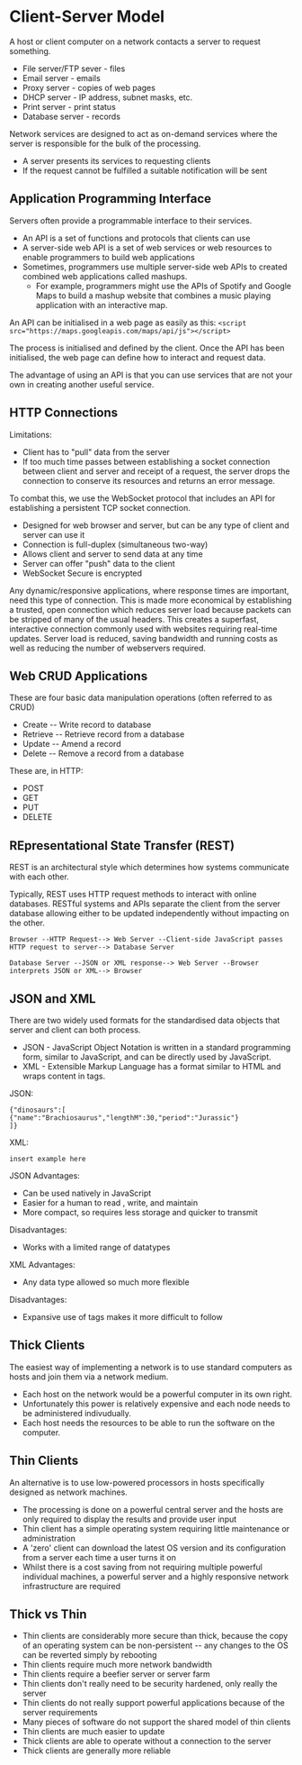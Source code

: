 # Client-Server Model #

A host or client computer on a network contacts a server to request something.

- File server/FTP sever - files
- Email server - emails
- Proxy server - copies of web pages
- DHCP server - IP address, subnet masks, etc.
- Print server - print status
- Database server - records

Network services are designed to act as on-demand services where the server is responsible for the bulk of the processing.

 - A server presents its services to requesting clients
 - If the request cannot be fulfilled a suitable notification will be sent


## Application Programming Interface ##

Servers often provide a programmable interface to their services.

- An API is a set of functions and protocols that clients can use
- A server-side web API is a set of web services or web resources to enable programmers to build web applications
- Sometimes, programmers use multiple server-side web APIs to created combined web applications called mashups.
    - For example, programmers might use the APIs of Spotify and Google Maps to build a mashup website that combines a music playing application with an interactive map.

An API can be initialised in a web page as easily as this: 
`<script src="https://maps.googleapis.com/maps/api/js"></script>`

The process is initialised and defined by the client. Once the API has been initialised, the web page can define how to interact and request data.

The advantage of using an API is that you can use services that are not your own in creating another useful service.

## HTTP Connections ##

Limitations:

 - Client has to "pull" data from the server
 - If too much time passes between establishing a socket connection between client and server and receipt of a request, the server drops the connection to conserve its resources and returns an error message.

To combat this, we use the WebSocket protocol that includes an API for establishing a persistent TCP socket connection.

 - Designed for web browser and server, but can be any type of client and server can use it
 - Connection is full-duplex (simultaneous two-way)
 - Allows client and server to send data at any time
 - Server can offer "push" data to the client
 - WebSocket Secure is encrypted

Any dynamic/responsive applications, where response times are important, need this type of connection. This is made more economical by establishing a trusted, open connection which reduces server load because packets can be stripped of many of the usual headers. This creates a superfast, interactive connection commonly used with websites requiring real-time updates. Server load is reduced, saving bandwidth and running costs as well as reducing the number of webservers required.

## Web CRUD Applications ##

These are four basic data manipulation operations (often referred to as CRUD)

 - Create -- Write record to database
 - Retrieve -- Retrieve record from a database
 - Update -- Amend a record
 - Delete -- Remove a record from a database

These are, in HTTP:

 - POST
 - GET
 - PUT
 - DELETE

## REpresentational State Transfer (REST) ##

REST is an architectural style which determines how systems communicate with each other.

Typically, REST uses HTTP request methods to interact with online databases. RESTful systems and APIs separate the client from the server database allowing either to be updated independently without impacting on the other.

`Browser --HTTP Request--> Web Server --Client-side JavaScript passes HTTP request to server--> Database Server`

`Database Server --JSON or XML response--> Web Server --Browser interprets JSON or XML--> Browser`

## JSON and XML ##

There are two widely used formats for the standardised data objects that server and client can both process.

 - JSON - JavaScript Object Notation is written in a standard programming form, similar to JavaScript, and can be directly used by JavaScript.
 - XML - Extensible Markup Language has a format similar to HTML and wraps content in tags.

JSON:

```
{"dinosaurs":[
{"name":"Brachiosaurus","lengthM":30,"period":"Jurassic"}
]}
```

XML:

`insert example here`

JSON Advantages:

 - Can be used natively in JavaScript
 - Easier for a human to read , write, and maintain
 - More compact, so requires less storage and quicker to transmit
 
Disadvantages:

 - Works with a limited range of datatypes

XML Advantages:

 - Any data type allowed so much more flexible
 
Disadvantages:

 - Expansive use of tags makes it more difficult to follow


## Thick Clients ##

The easiest way of implementing a network is to use standard computers as hosts and join them via a network medium.

 - Each host on the network would be a powerful computer in its own right.
 - Unfortunately this power is relatively expensive and each node needs to be administered indivudually.
 - Each host needs the resources to be able to run the software on the computer.

## Thin Clients ##

An alternative is to use low-powered processors in hosts specifically designed as network machines.

 - The processing is done on a powerful central server and the hosts are only required to display the results and provide user input
 - Thin client has a simple operating system requiring little maintenance or administration
 - A 'zero' client can download the latest OS version and its configuration from a server each time a user turns it on
 - Whilst there is a cost saving from not requiring multiple powerful individual machines, a powerful server and a highly responsive network infrastructure are required

## Thick vs Thin ##

 - Thin clients are considerably more secure than thick, because the copy of an operating system can be non-persistent -- any changes to the OS can be reverted simply by rebooting
 - Thin clients require much more network bandwidth
 - Thin clients require a beefier server or server farm
 - Thin clients don't really need to be security hardened, only really the server
 - Thin clients do not really support powerful applications because of the server requirements
 - Many pieces of software do not support the shared model of thin clients
 - Thin clients are much easier to update
 - Thick clients are able to operate without a connection to the server
 - Thick clients are generally more reliable